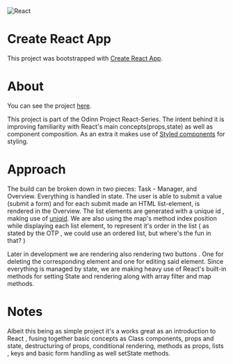 <img src="https://img.shields.io/badge/React-20232A?style=for-the-badge&logo=react&logoColor=61DAFB" alt="React"/>

# Create React App

This project was bootstrapped with [Create React App](https://github.com/facebook/create-react-app).

# About

You can see the project <a href="https://kiwasthal.github.io/task-app/">here</a>.

This project is part of the Odinn Project React-Series. The intent behind it is improving familiarity with React's main concepts(props,state) as well as component composition. As an extra it makes use of <a href="https://styled-components.com/">Styled components</a> for styling.

# Approach

The build can be broken down in two pieces: Task - Manager, and Overview. Everything is handled in state. The user is able to submit a value (submit a form) and for each submit made an HTML list-element, is rendered in the Overview. The list elements are generated with a unique id , making use of <a href="https://www.npmjs.com/package/uniqid">uniqid</a>. We are also using the map's method index position while displaying each list element, to represent it's order in the list ( as stated by the OTP , we could use an ordered list, but where's the fun in that? )

Later in development we are rendering also rendering two buttons . One for deleting the corresponding element and one for editing said element. Since everything is managed by state, we are making heavy use of React's built-in methods for setting State and rendering along with array filter and map methods.

# Notes

Albeit this being as simple project it's a works great as an introduction to React , fusing together basic concepts as Class components, props and state, destructuring of props, conditional rendering, methods as props, lists , keys and basic form handling as well setState methods.
